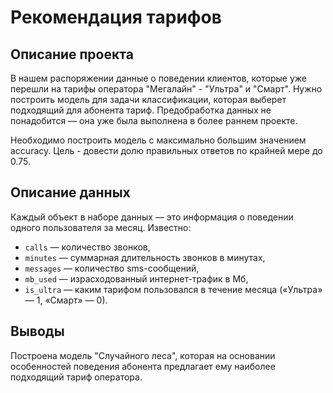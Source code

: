 # Рекомендация тарифов

## Описание проекта

В нашем распоряжении данные о поведении клиентов, которые уже перешли на тарифы оператора "Мегалайн" - "Ультра" и "Смарт". Нужно построить модель для задачи классификации, которая выберет подходящий для абонента тариф. Предобработка данных не понадобится — она уже была выполнена в более раннем проекте.

Необходимо построить модель с максимально большим значением accuracy. Цель - довести долю правильных ответов по крайней мере до 0.75.

## Описание данных

Каждый объект в наборе данных — это информация о поведении одного пользователя за месяц. Известно:

- `сalls` — количество звонков,
- `minutes` — суммарная длительность звонков в минутах,
- `messages` — количество sms-сообщений,
- `mb_used` — израсходованный интернет-трафик в Мб,
- `is_ultra` — каким тарифом пользовался в течение месяца («Ультра» — 1, «Смарт» — 0).

## Выводы

Построена модель "Случайного леса", которая на основании особенностей поведения абонента предлагает ему наиболее подходящий тариф оператора.
